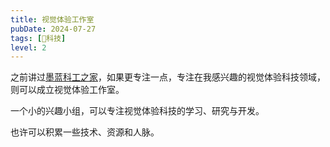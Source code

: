 ```yaml
---
title: 视觉体验工作室
pubDate: 2024-07-27
tags: [🔭科技]
level: 2
---
```


之前讲过[墨蓝科工之家](/dev/20240712-tech-home)，如果更专注一点，专注在我感兴趣的视觉体验科技领域，则可以成立视觉体验工作室。

一个小的兴趣小组，可以专注视觉体验科技的学习、研究与开发。

也许可以积累一些技术、资源和人脉。
